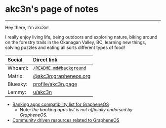 # akc3n's page of notes
---

Hey there, I'm akc3n!   

I really enjoy living life, being outdoors and exploring nature, biking around on the forestry trails in the Okanagan Valley, BC, learning new things, solving puzzles and eating all sorts different types of food! 

| Social | Direct link |
| :----- | :---------- |
| Whoami: | [`/README.md#background`](https://github.com/akc3n/akc3n.page#background) |
| Matrix: | [@akc3n:grapheneos.org](https://matrix.to/#/@akc3n:grapheneos.org) |   
| Bluesky: | [profile/akc3n.page](https://bsky.app/profile/akc3n.page) |
| Lemmy: | [u/akc3n](https://lemmy.ml/u/akc3n) |

- [Banking apps compatibility list for GrapheneOS](https://privsec.dev/banking)  
  + Note: _the banking apps list is not officially endorsed by GrapheneOS._
- [Community driven resources related to GrapheneOS](https://akc3n.page/links/#community-driven)
